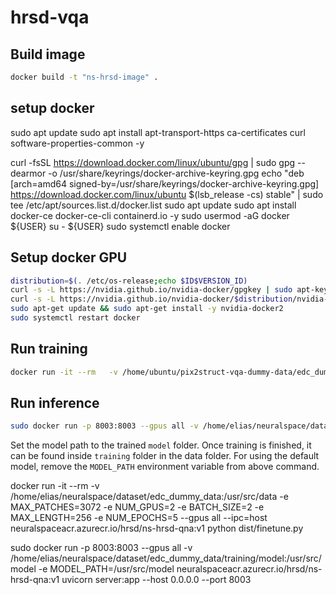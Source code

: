 # hrsd-vqa

## Build image
```bash
docker build -t "ns-hrsd-image" .
```

## setup docker

sudo apt update
sudo apt install apt-transport-https ca-certificates curl software-properties-common -y

curl -fsSL https://download.docker.com/linux/ubuntu/gpg | sudo gpg --dearmor -o /usr/share/keyrings/docker-archive-keyring.gpg
echo "deb [arch=amd64 signed-by=/usr/share/keyrings/docker-archive-keyring.gpg] https://download.docker.com/linux/ubuntu $(lsb_release -cs) stable" | sudo tee /etc/apt/sources.list.d/docker.list
sudo apt update
sudo apt install docker-ce docker-ce-cli containerd.io -y
sudo usermod -aG docker ${USER}
su - ${USER}
sudo systemctl enable docker


## Setup docker GPU

```bash
distribution=$(. /etc/os-release;echo $ID$VERSION_ID)
curl -s -L https://nvidia.github.io/nvidia-docker/gpgkey | sudo apt-key add -
curl -s -L https://nvidia.github.io/nvidia-docker/$distribution/nvidia-docker.list | sudo tee /etc/apt/sources.list.d/nvidia-docker.list
sudo apt-get update && sudo apt-get install -y nvidia-docker2
sudo systemctl restart docker
```




## Run training

```bash
docker run -it --rm   -v /home/ubuntu/pix2struct-vqa-dummy-data/edc_dummy_data:/usr/src/data   -e MAX_PATCHES=3072   -e MAX_LENGTH=256 -e NUM_EPOCHS=5   --gpus all --ipc=host  neuralspaceacr.azurecr.io/hrsd/ns-hrsd-qna:v1   python dist/finetune.py
```



## Run inference


```bash
sudo docker run -p 8003:8003 --gpus all -v /home/elias/neuralspace/dataset/edc_dummy_data/training/model:/usr/src/model -e MODEL_PATH=/usr/src/model neuralspaceacr.azurecr.io/hrsd/ns-hrsd-qna:v1 uvicorn server:app --host 0.0.0.0 --port 8003

```

Set the model path to the trained `model` folder. Once training is finished, it can be found inside `training` folder in the data folder. For using the default model, remove the `MODEL_PATH` environment variable from above command.





docker run -it --rm   -v /home/elias/neuralspace/dataset/edc_dummy_data:/usr/src/data   -e MAX_PATCHES=3072 -e NUM_GPUS=2 -e BATCH_SIZE=2  -e MAX_LENGTH=256 -e NUM_EPOCHS=5   --gpus all --ipc=host  neuralspaceacr.azurecr.io/hrsd/ns-hrsd-qna:v1   python dist/finetune.py

sudo docker run -p 8003:8003 --gpus all -v /home/elias/neuralspace/dataset/edc_dummy_data/training/model:/usr/src/model -e MODEL_PATH=/usr/src/model neuralspaceacr.azurecr.io/hrsd/ns-hrsd-qna:v1 uvicorn server:app --host 0.0.0.0 --port 8003